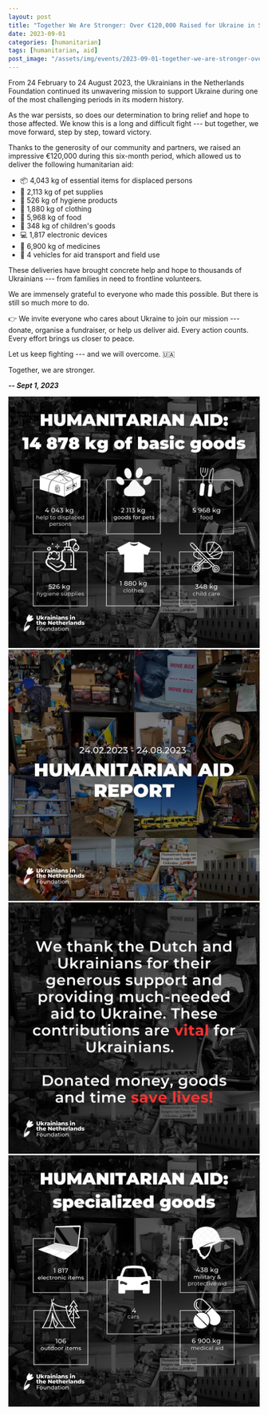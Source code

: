 ```yaml
---
layout: post
title: "Together We Are Stronger: Over €120,000 Raised for Ukraine in Six Months"
date: 2023-09-01
categories: [humanitarian]
tags: [humanitarian, aid]
post_image: "/assets/img/events/2023-09-01-together-we-are-stronger-over-120-000-raised-for-ukraine-in-six-months/media/image1.jpg"
---
```


From 24 February to 24 August 2023, the Ukrainians in the Netherlands
Foundation continued its unwavering mission to support Ukraine during
one of the most challenging periods in its modern history.

As the war persists, so does our determination to bring relief and hope
to those affected. We know this is a long and difficult fight --- but
together, we move forward, step by step, toward victory.

Thanks to the generosity of our community and partners, we raised an
impressive €120,000 during this six-month period, which allowed us to
deliver the following humanitarian aid:

* 📦 4,043 kg of essential items for displaced persons
* 🐾 2,113 kg of pet supplies
* 🧴 526 kg of hygiene products
* 👚 1,880 kg of clothing
* 🍏 5,968 kg of food
* 🧸 348 kg of children\'s goods
* 💻 1,817 electronic devices
* 💊 6,900 kg of medicines
* 🚗 4 vehicles for aid transport and field use

These deliveries have brought concrete help and hope to thousands of
Ukrainians --- from families in need to frontline volunteers.

We are immensely grateful to everyone who made this possible. But there
is still so much more to do.

👉 We invite everyone who cares about Ukraine to join our mission ---
donate, organise a fundraiser, or help us deliver aid. Every action
counts. Every effort brings us closer to peace.

Let us keep fighting --- and we will overcome. 🇺🇦

Together, we are stronger.

***-- Sept 1, 2023***

<img src="/assets/img/events/2023-09-01-together-we-are-stronger-over-120-000-raised-for-ukraine-in-six-months/media/image2.jpg" class="img-thumbnail margined" />
<img src="/assets/img/events/2023-09-01-together-we-are-stronger-over-120-000-raised-for-ukraine-in-six-months/media/image3.jpg" class="img-thumbnail margined" />
<img src="/assets/img/events/2023-09-01-together-we-are-stronger-over-120-000-raised-for-ukraine-in-six-months/media/image4.jpg" class="img-thumbnail margined" />
<img src="/assets/img/events/2023-09-01-together-we-are-stronger-over-120-000-raised-for-ukraine-in-six-months/media/image5.jpg" class="img-thumbnail margined" />
